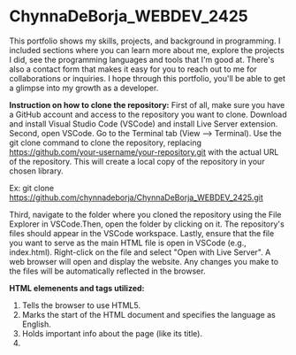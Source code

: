# ChynnaDeBorja_WEBDEV_2425
This portfolio shows my skills, projects, and background in programming. I included sections where you can learn more about me, explore the projects I did, see the programming languages and tools that I'm good at. There's also a contact form that makes it easy for you to reach out to me for collaborations or inquiries. I hope through this portfolio, you'll be able to get a glimpse into my growth as a developer.

**Instruction on how to clone the repository:**
First of all, make sure you have a GitHub account and access to the repository you want to clone. Download and install Visual Studio Code (VSCode) and install Live Server extension.
Second, open VSCode. Go to the Terminal tab (View --> Terminal). Use the git clone command to clone the repository, replacing https://github.com/your-username/your-repository.git with the actual URL of the repository. This will create a local copy of the repository in your chosen library.

Ex:
git clone https://github.com/chynnadeborja/ChynnaDeBorja_WEBDEV_2425.git

Third, navigate to the folder where you cloned the repository using the File Explorer in VSCode.Then, open the folder by clicking on it. The repository's files should appear in the VSCode workspace.
Lastly, ensure that the file you want to serve as the main HTML file is open in VSCode (e.g., index.html). Right-click on the file and select "Open with Live Server". A web browser will open and display the website. Any changes you make to the files will be automatically reflected in the browser.

**HTML elemenents and tags utilized:**
1. <!DOCTYPE html>  Tells the browser to use HTML5.
2. <html lang="en"> Marks the start of the HTML document and specifies the language as English.
3. <head> Holds important info about the page (like its title).
4. <title> Sets the name of the tab in the browser.
5. <body> Contains everything users see on the webpage.
6. <a name="contacts"></a>  Creates a spot in the page you can jump to from other links.
7. <i> and <h4> Italicizes text and makes a small heading for the contact page title.
8. <table> Organizes information in rows and columns.
9. <tr>Stands for table row, used to group cells.
10. <td> Defines each cell in a table row.
11. <form> Creates a space for users to input their info, like their name and message.
